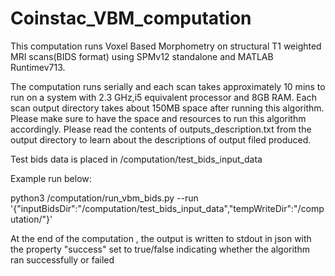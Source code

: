 # Coinstac_VBM_computation
This computation runs Voxel Based Morphometry on structural T1 weighted MRI scans(BIDS format) using SPMv12 standalone and MATLAB Runtimev713. 

The computation runs serially and each scan takes approximately 10 mins to run on a system with 2.3 GHz,i5 equivalent processor and 8GB RAM. Each scan output directory takes about 150MB space after running this algorithm. Please make sure to have the space and resources to run this algorithm accordingly. Please read the contents of outputs_description.txt from the output directory to learn about the descriptions of output filed produced.

Test bids data is placed in /computation/test_bids_input_data

Example run below:

python3 /computation/run_vbm_bids.py --run '{"inputBidsDir":"/computation/test_bids_input_data","tempWriteDir":"/computation/"}'

At the end of the computation , the output is written to stdout in json with the property "success" set to true/false indicating whether the algorithm ran successfully or failed

